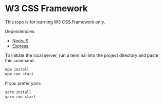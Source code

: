 # W3 CSS Framework

This repo is for learning W3 CSS Framework only.

Dependencies:

- [NodeJS](https://nodejs.org/)
- [Express](https://www.npmjs.com/package/express)

To initiate the local server, run a terminal into the project directory and paste this command:

```bash
npm install
npm run start
```

If you prefer yarn:

```bash
yarn install
yarn run start
```
